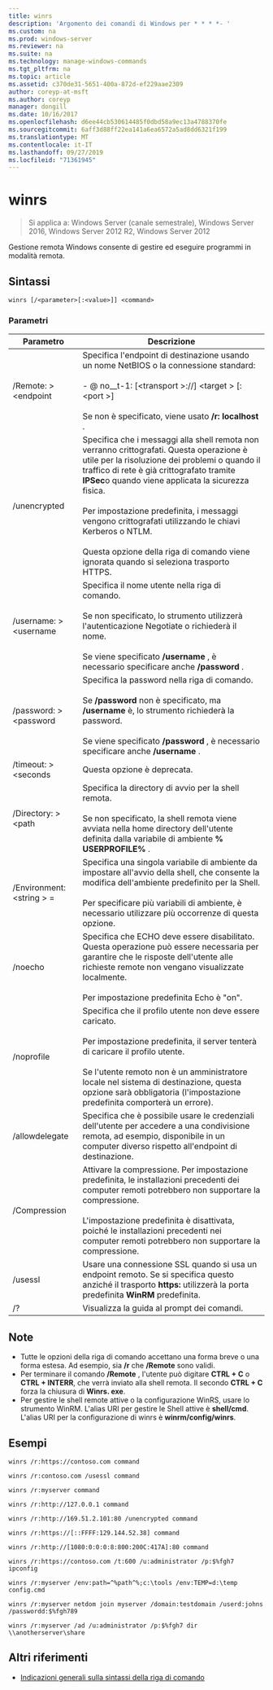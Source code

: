 ```yaml
---
title: winrs
description: 'Argomento dei comandi di Windows per * * * *- '
ms.custom: na
ms.prod: windows-server
ms.reviewer: na
ms.suite: na
ms.technology: manage-windows-commands
ms.tgt_pltfrm: na
ms.topic: article
ms.assetid: c370de31-5651-400a-872d-ef229aae2309
author: coreyp-at-msft
ms.author: coreyp
manager: dongill
ms.date: 10/16/2017
ms.openlocfilehash: d6ee44cb530614485f0dbd58a9ec13a4788370fe
ms.sourcegitcommit: 6aff3d88ff22ea141a6ea6572a5ad8dd6321f199
ms.translationtype: MT
ms.contentlocale: it-IT
ms.lasthandoff: 09/27/2019
ms.locfileid: "71361945"
---
```

# <a name="winrs"></a>winrs

>Si applica a: Windows Server (canale semestrale), Windows Server 2016, Windows Server 2012 R2, Windows Server 2012

Gestione remota Windows consente di gestire ed eseguire programmi in modalità remota.   
## <a name="syntax"></a>Sintassi  
```  
winrs [/<parameter>[:<value>]] <command>  
```  
### <a name="parameters"></a>Parametri  

|           Parametro            |                                                                                                                                                                                    Descrizione                                                                                                                                                                                     |
|--------------------------------|------------------------------------------------------------------------------------------------------------------------------------------------------------------------------------------------------------------------------------------------------------------------------------------------------------------------------------------------------------------------------------|
|      /Remote: > \<endpoint       |                                                                                          Specifica l'endpoint di destinazione usando un nome NetBIOS o la connessione standard:<br /><br />-    @ no__t-1: [\<transport >://] \<target > [: \<port >]<br /><br />Se non è specificato, viene usato **/r: localhost** .                                                                                          |
|          /unencrypted          | Specifica che i messaggi alla shell remota non verranno crittografati. Questa operazione è utile per la risoluzione dei problemi o quando il traffico di rete è già crittografato tramite **IPSec**o quando viene applicata la sicurezza fisica.<br /><br />Per impostazione predefinita, i messaggi vengono crittografati utilizzando le chiavi Kerberos o NTLM.<br /><br />Questa opzione della riga di comando viene ignorata quando si seleziona trasporto HTTPS. |
|     /username: > \<username      |                                                                                Specifica il nome utente nella riga di comando.<br /><br />Se non specificato, lo strumento utilizzerà l'autenticazione Negotiate o richiederà il nome.<br /><br />Se viene specificato **/username** , è necessario specificare anche **/password** .                                                                                 |
|     /password: > \<password      |                                                                           Specifica la password nella riga di comando.<br /><br />Se **/password** non è specificato, ma **/username** è, lo strumento richiederà la password.<br /><br />Se viene specificato **/password** , è necessario specificare anche **/username** .                                                                            |
|      /timeout: > \<seconds       |                                                                                                                                                                             Questa opzione è deprecata.                                                                                                                                                                             |
|       /Directory: > \<path       |                                                                                            Specifica la directory di avvio per la shell remota.<br /><br />Se non specificato, la shell remota viene avviata nella home directory dell'utente definita dalla variabile di ambiente **% USERPROFILE%** .                                                                                             |
| /Environment: \<string > =<value> |                                                                          Specifica una singola variabile di ambiente da impostare all'avvio della shell, che consente la modifica dell'ambiente predefinito per la Shell.<br /><br />Per specificare più variabili di ambiente, è necessario utilizzare più occorrenze di questa opzione.                                                                          |
|            /noecho             |                                                                                                    Specifica che ECHO deve essere disabilitato. Questa operazione può essere necessaria per garantire che le risposte dell'utente alle richieste remote non vengano visualizzate localmente.<br /><br />Per impostazione predefinita Echo è "on".                                                                                                    |
|           /noprofile           |                                              Specifica che il profilo utente non deve essere caricato.<br /><br />Per impostazione predefinita, il server tenterà di caricare il profilo utente.<br /><br />Se l'utente remoto non è un amministratore locale nel sistema di destinazione, questa opzione sarà obbligatoria (l'impostazione predefinita comporterà un errore).                                               |
|         /allowdelegate         |                                                                                                                  Specifica che è possibile usare le credenziali dell'utente per accedere a una condivisione remota, ad esempio, disponibile in un computer diverso rispetto all'endpoint di destinazione.                                                                                                                   |
|          /Compression          |                                                                           Attivare la compressione.  Per impostazione predefinita, le installazioni precedenti dei computer remoti potrebbero non supportare la compressione.<br /><br />L'impostazione predefinita è disattivata, poiché le installazioni precedenti nei computer remoti potrebbero non supportare la compressione.                                                                           |
|            /usessl             |                                                                                                               Usare una connessione SSL quando si usa un endpoint remoto.  Se si specifica questo anziché il trasporto **https:** utilizzerà la porta predefinita **WinRM** predefinita.                                                                                                                |
|               /?               |                                                                                                                                                                        Visualizza la guida al prompt dei comandi.                                                                                                                                                                        |

## <a name="remarks"></a>Note  
-   Tutte le opzioni della riga di comando accettano una forma breve o una forma estesa. Ad esempio, sia **/r** che **/Remote** sono validi.  
-   Per terminare il comando **/Remote** , l'utente può digitare **CTRL + C** o **CTRL + INTERR**, che verrà inviato alla shell remota. Il secondo **CTRL + C** forza la chiusura di **Winrs. exe**.  
-   Per gestire le shell remote attive o la configurazione WinRS, usare lo strumento WinRM.  L'alias URI per gestire le Shell attive è **shell/cmd**.  L'alias URI per la configurazione di winrs è **winrm/config/winrs**.  

## <a name="BKMK_Examples"></a>Esempi  
```  
winrs /r:https://contoso.com command  
```  
```  
winrs /r:contoso.com /usessl command  
```  
```  
winrs /r:myserver command  
```  
```  
winrs /r:http://127.0.0.1 command  
```  
```  
winrs /r:http://169.51.2.101:80 /unencrypted command  
```  
```  
winrs /r:https://[::FFFF:129.144.52.38] command  
```  
```  
winrs /r:http://[1080:0:0:0:8:800:200C:417A]:80 command  
```  
```  
winrs /r:https://contoso.com /t:600 /u:administrator /p:$%fgh7 ipconfig  
```  
```  
winrs /r:myserver /env:path=^%path^%;c:\tools /env:TEMP=d:\temp config.cmd  
```  
```  
winrs /r:myserver netdom join myserver /domain:testdomain /userd:johns /passwordd:$%fgh789  
```  
```  
winrs /r:myserver /ad /u:administrator /p:$%fgh7 dir \\anotherserver\share  
```  

## <a name="additional-references"></a>Altri riferimenti  
-   [Indicazioni generali sulla sintassi della riga di comando](command-line-syntax-key.md)  


